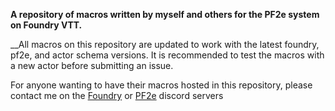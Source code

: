 ****A repository of macros written by myself and others for the PF2e system on Foundry VTT.****

__All macros on this repository are updated to work with the latest foundry, pf2e, and actor schema versions. It is recommended to test the macros with a new actor before submitting an issue.

For anyone wanting to have their macros hosted in this repository, please contact me on the [Foundry](https://discord.gg/foundryvtt) or [PF2e](https://discord.gg/BYQFyDgF) discord servers
